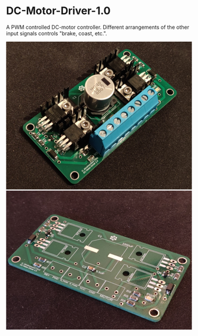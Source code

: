 # DC-Motor-Driver-1.0

A PWM controlled DC-motor controller. Different arrangements of the other input signals controls "brake, coast, etc.".
 
<img src="https://raw.githubusercontent.com/GustavAbrahamsson/DC-Motor-Driver-1.0/main/Pictures/PCB1.jpg">
<img src="https://raw.githubusercontent.com/GustavAbrahamsson/DC-Motor-Driver-1.0/main/Pictures/IMG_20210720_211337.jpg">
